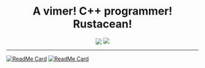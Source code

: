 <div align="center">
  <h1>A vimer! C++ programmer! Rustacean!</h1>
  <div>
    <a style="vertical-align: top" herf="https://github.com/TwIStOy">
      <img align="center" src="https://github-readme-stats.vercel.app/api?username=TwIStOy&count_private=true" />
    </a>
    <a style="vertical-align: top" href="https://github.com/TwIStOy">
      <img align="center" src="https://github-readme-stats.vercel.app/api/top-langs/?username=TwIStOy&hide=html&count_private=true&layout=compact" />
    </a>
  </div>
</div>

----

[![ReadMe Card](https://github-readme-stats.vercel.app/api/pin?username=TwIStOy&repo=dotvim)](https://github.com/TwIStOy/dotvim)
[![ReadMe Card](https://github-readme-stats.vercel.app/api/pin?username=TwIStOy&repo=jk-build)](https://github.com/TwIStOy/jk-build)
